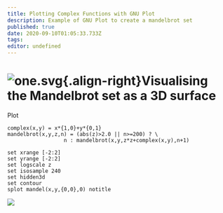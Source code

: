 ```yaml
---
title: Plotting Complex Functions with GNU Plot
description: Example of GNU Plot to create a mandelbrot set
published: true
date: 2020-09-10T01:05:33.733Z
tags: 
editor: undefined
---
```


# ![one.svg](/one.svg){.align-right}Visualising the Mandelbrot set as a 3D surface
Plot

``` gnuplot
complex(x,y) = x*{1,0}+y*{0,1}
mandelbrot(x,y,z,n) = (abs(z)>2.0 || n>=200) ? \
                  n : mandelbrot(x,y,z*z+complex(x,y),n+1)

set xrange [-2:2]
set yrange [-2:2]
set logscale z
set isosample 240
set hidden3d
set contour
splot mandel(x,y,{0,0},0) notitle
```

</div>

![](one.svg)
